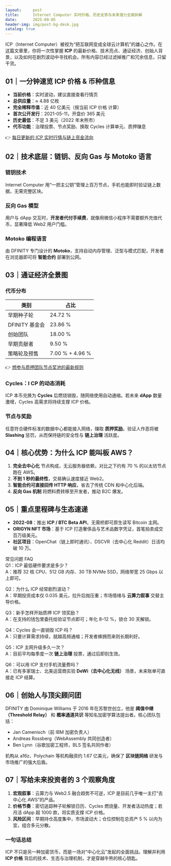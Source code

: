 ```yaml
---
layout:     post
title:      Internet Computer 实时价格、历史走势与未来潜力全面拆解
date:       2025-09-05
header-img: img/post-bg-desk.jpg
catalog: true
---
```


ICP（Internet Computer）被视为“把互联网变成全球云计算机”的雄心之作。在这篇文章里，你将一次性掌握 **ICP** 的最新价格、技术亮点、通证经济、创始人背景，以及如何在剧烈波动中寻找机会。所有内容已经过滤掉推广和冗余信息，只留干货。

## 01｜一分钟速览 ICP 价格 & 币种信息
- **当前价格**：实时波动，建议直接查看行情页  
- **总供应量**：≈ 4.88 亿枚  
- **完全稀释市值**：近 40 亿美元（按当前 ICP 价格 计算）  
- **首次公开发行**：2021-05-11，开盘价 365 美元  
- **历史最低**：不足 3 美元（2022 年末熊市）  
- **代币功能**：治理投票、节点奖励、换取 Cycles 计算单元、质押赚息  

👉 [每日更新的 ICP 实时行情与链上资金流向](https://okxdog.com/)  

## 02｜技术底层：链钥、反向 Gas 与 Motoko 语言
### 链钥技术  
Internet Computer 用“一把主公钥”管理上百万节点，手机也能即时验证链上数据，无需完整区块。  

### 反向 Gas 模型  
用户与 dApp 交互时，**开发者代付手续费**，就像用微信小程序不需要额外充值代币，显著降低 Web2 用户门槛。  

### Motoko 编程语言  
由 DFINITY 专门设计的 **Motoko**，支持自动内存管理、泛型与模式匹配，开发者在浏览器即可将 **智能合约** 部署到公网。  

## 03｜通证经济全景图
### 代币分布  
| 类别     | 占比   |
|---|---|
| 早期种子轮 | 24.72 % |
| DFINITY 基金会 | 23.86 % |
| 创始团队 | 18.00 % |
| 早期贡献者 | 9.50 % |
| 策略轮及预售 | 7.00 % + 4.96 % |

👉 [想参与质押团队节点奖池的最新规则](https://okxdog.com/)  

### Cycles：I CP 的动态消耗  
ICP 本币兑换为 **Cycles** 后燃烧销毁，随网络使用自动通缩。若未来 **dApp** 数量激增，Cycles 高需求将持续支撑 ICP 价格。

### 节点与奖励  
任意符合硬件标准的数据中心都能接入网络，赚取 **质押奖励**。验证人作恶将被 **Slashing** 惩罚，从而保持链的安全性与 **链上治理** 活跃度。

## 04｜核心优势：为什么 ICP 能叫板 AWS？
1. **完全去中心化** 节点构成，无云服务器依赖，对比之下约有 70 % 的以太坊节点跑在 AWS。  
2. **不到 1 秒的最终性**，交易确认速度接近 Web2。  
3. **智能合约可直接回传 HTTP 响应**，省去了传统 CDN 和中心化后端。  
4. **反向 Gas 机制** 将燃料费转移至开发者，推动 B2C 爆发。  

## 05｜重点里程碑与生态速递
- **2022-08**：推出 **ICP / BTC Beta API**，无需桥即可原生读写 Bitcoin 主网。  
- **ORIGYN NFT 市场**：基于 ICP 打造奢侈品与艺术品数字凭证，首笔拍卖成交百万级美元。  
- **社区项目**：OpenChat（链上即时通讯）、DSCVR（去中心化 Reddit）日活均破 10 万。  

常见问题 FAQ  
Q1：ICP 最低硬件要求是多少？  
A：推荐 32 核 CPU、512 GB 内存、30 TB NVMe SSD，网络带宽 25 Gbps 以上即可。  

Q2：为什么 ICP 经常剧烈波动？  
A：早期投资成本仅 0.035 美元，拉升后抛压重；市场情绪与 **云算力叙事** 交替主导价格。  

Q3：新手怎样开始质押 ICP 领奖励？  
A：在支持的钱包里委托给验证节点即可；年化 8–12 %，锁仓 30 天解锁。  

Q4：Cycles 会一直销毁 ICP 吗？  
A：只要计算需求持续，就越高频通缩；开发者蜂拥而来则长期利好。  

Q5：ICP 主网升级多久一次？  
A：目前平均每季度一次 **链上治理** 投票，通过后即刻生效。  

Q6：可以用 ICP 支付手机流量费吗？  
A：已有多家瑞士、北美运营商实验 **DeWi（去中心化无线）** 场景，未来账单可直接走 ICP 结算。  

## 06｜创始人与顶尖顾问团
DFINITY 由 Dominique Williams 于 2016 年在苏黎世创立，他是 **阈值中继（Threshold Relay）** 和 **概率通道共识** 等知名加密学算法提出者。核心团队包括：
- Jan Camenisch（前 IBM 加密负责人）
- Andreas Rossberg（WebAssembly 共同创造者）
- Ben Lynn（谷歌加密工程师，BLS 签名共同作者）

机构从 a16z、Polychain 等机构融资约 1.67 亿美元，确保了 **区块链网络** 研发与市场推广的强大后盾。

## 07｜写给未来投资者的 3 个观察角度
1. **宏观叙事**：云算力与 Web2.5 融合趋势不可逆，ICP 是目前几乎唯一主打“去中心化 AWS”的产品。  
2. **价格节奏**：密切追踪种子轮解锁日历、Cycles 燃烧量、开发者活动热度；若月活 dApp 超 1000 款，将实质支撑 ICP 价格。  
3. **风险区间**：早期持仓高度集中，市场波动大；仓位控制在总资产 5 % 以内为宜，组合多元分散。

### 一句话总结
ICP 不只是另一种加密货币，而是一场对“中心化云”发起的全面挑战。理解并利用 **ICP 价格** 背后的技术、生态与治理机制，才是穿越牛熊的核心钥匙。